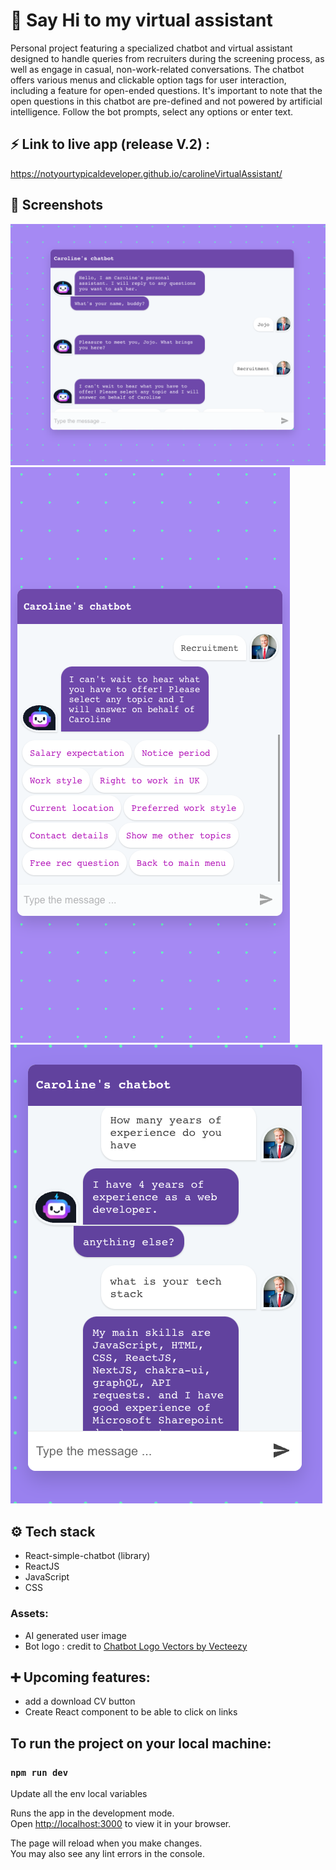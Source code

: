 # 🤖 Say Hi to my virtual assistant

Personal project featuring a specialized chatbot and virtual assistant designed to handle queries from recruiters during the screening process, as well as engage in casual, non-work-related conversations. The chatbot offers various menus and clickable option tags for user interaction, including a feature for open-ended questions. It's important to note that the open questions in this chatbot are pre-defined and not powered by artificial intelligence.
Follow the bot prompts, select any options or enter text.

## ⚡️ Link to live app (release V.2) :

https://notyourtypicaldeveloper.github.io/carolineVirtualAssistant/

## 📸 Screenshots

![app screenshot1](src/assets/Screenshots/chatbotapp1.png)
![app screenshot5](src/assets/Screenshots/chatbotapp5.png)
![app screenshot3](src/assets/Screenshots/chatbotapp3.png)

## ⚙️ Tech stack

- React-simple-chatbot (library)
- ReactJS
- JavaScript
- CSS

### Assets:

- AI generated user image
- Bot logo : credit to <a href="https://www.vecteezy.com/free-vector/chatbot-logo">Chatbot Logo Vectors by Vecteezy</a>

## ➕ Upcoming features:

- add a download CV button
- Create React component to be able to click on links

## To run the project on your local machine:

### `npm run dev`

Update all the env local variables

Runs the app in the development mode.\
Open [http://localhost:3000](http://localhost:3000) to view it in your browser.

The page will reload when you make changes.\
You may also see any lint errors in the console.
